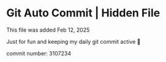 # Git Auto Commit | Hidden File

This file was added Feb 12, 2025

Just for fun and keeping my daily git commit active 🤪

commit number: 3107234
